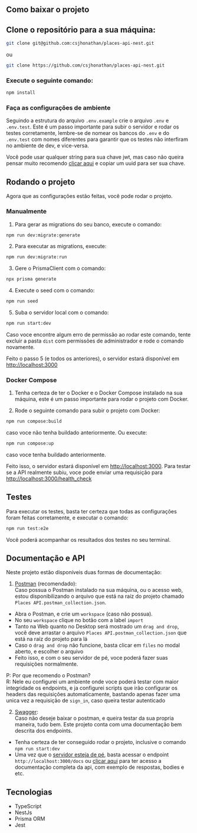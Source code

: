 ## Como baixar o projeto

## Clone o repositório para a sua máquina:
```bash
git clone git@github.com:csjhonathan/places-api-nest.git
```
ou
```bash
git clone https://github.com/csjhonathan/places-api-nest.git
```

### Execute o seguinte comando:
```bash
npm install
```

### Faça as configurações de ambiente

Seguindo a estrutura do arquivo ```.env.example``` crie o arquivo ```.env``` e ```.env.test```. Este é um passo importante para subir o servidor e rodar os testes corretamente, lembre-se de nomear os bancos do ```.env``` e do ```.env.test``` com nomes diferentes para garantir que os testes não interfiram no ambiente de dev, e vice-versa.

Você pode usar qualquer string para sua chave jwt, mas caso não queira pensar muito recomendo [clicar aqui](https://www.uuidgenerator.net/) e copiar um uuid para ser sua chave.

## Rodando o projeto

Agora que as configurações estão feitas, você pode rodar o projeto.

### Manualmente

1. Para gerar as migrations do seu banco, execute o comando:
```bash
npm run dev:migrate:generate
```

2. Para executar as migrations, execute:
```bash
npm run dev:migrate:run
```

3. Gere o PrismaClient com o comando:
```bash
npx prisma generate
```

4. Execute o seed com o comando:
```bash
npm run seed
```
5. Suba o servidor local com o comando:
```bash
npm run start:dev
```

Caso voce encontre algum erro de permissão ao rodar este comando, tente excluir a pasta ```dist``` com permissões de administrador e rode o comando novamente.

Feito o passo 5 (e todos os anteriores), o servidor estará disponível em [http://localhost:3000](http://localhost:3000)

### Docker Compose

1. Tenha certeza de ter o Docker e o Docker Compose instalado na sua máquina, este é um passo importante para rodar o projeto com Docker.

2. Rode o seguinte comando para subir o projeto com Docker:
```bash
npm run compose:build
```
caso voce não tenha buildado anteriormente.
Ou execute:
```bash
npm run compose:up
```
caso voce tenha buildado anteriormente.

Feito isso, o servidor estará disponível em [http://localhost:3000](http://localhost:3000). Para testar se a API realmente subiu, voce pode enviar uma requisição para [http://localhost:3000/health_check](http://localhost:3000/health_check)

## Testes

Para executar os testes, basta ter certeza que todas as configurações foram feitas corretamente, e executar o comando:

```bash
npm run test:e2e
```

Você poderá acompanhar os resultados dos testes no seu terminal.

## Documentação e API

Neste projeto estão disponíveis duas formas de documentação:

1. [Postman](https://www.postman.com/) (recomendado):\
  Caso possua o Postman instalado na sua máquina, ou o acesso web, estou disponibilizando o arquivo que está na raíz do projeto chamado ```Places API.postman_collection.json```.
  - Abra o Postman, e crie um ```workspace``` (caso não possua).
  - No seu ```workspace``` clique no botão com a label ```import```
  - Tanto na Web quanto no Desktop será mostrado um ```drag and drop```, você deve arrastar o arquivo ```Places API.postman_collection.json``` que está na raíz do projeto para lá
  - Caso o ```drag and drop``` não funcione, basta clicar em ```files``` no modal aberto, e escolher o arquivo
  - Feito isso, e com o seu servidor de pé, voce poderá fazer suas requisições normalmente.

  P: Por que recomendo o Postman?\
  R: Nele eu configurei um ambiente onde voce poderá testar com maior integridade os endpoints, e ja configurei scripts que irão configurar os headers das requisições automaticamente, bastando apenas fazer uma unica vez a requisição de ```sign_in```, caso queira testar autenticado
  
2. [Swagger](https://swagger.io/):\
  Caso não deseje baixar o postman, e queira testar da sua propria maneira, tudo bem. Este projeto conta com uma documentação bem descrita dos endpoints.

  - Tenha certeza de ter conseguido rodar o projeto, inclusive o comando ```npm run start:dev```
  - Uma vez que o [servidor esteja de pé](http://localhost:3000/health_check), basta acessar o endpoint ``http://localhost:3000/docs`` ou [clicar aqui](http://localhost:3000/docs) para ter acesso a documentação completa da api, com exemplo de respostas, bodies e etc.

## Tecnologias

- TypeScript
- NestJs
- Prisma ORM
- Jest
